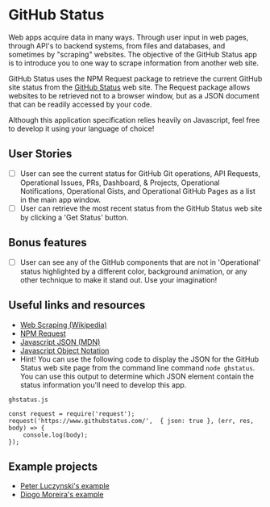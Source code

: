 # GitHub Status

Web apps acquire data in many ways. Through user input in web pages, through
API's to backend systems, from files and databases, and sometimes by "scraping"
websites. The objective of the GitHub Status app is to introduce you to one
way to scrape information from another web site.

GitHub Status uses the NPM Request package to retrieve the current GitHub site
status from the [GitHub Status](https://www.githubstatus.com/) web site. The
Request package allows websites to be retrieved not to a browser window, but
as a JSON document that can be readily accessed by your code.

Although this application specification relies heavily on Javascript, feel free
to develop it using your language of choice!

## User Stories

- [ ] User can see the current status for GitHub Git operations, API Requests,
      Operational Issues, PRs, Dashboard, & Projects, Operational Notifications,
      Operational Gists, and Operational GitHub Pages as a list in the main app
      window.
- [ ] User can retrieve the most recent status from the GitHub Status web
      site by clicking a 'Get Status' button.

## Bonus features

- [ ] User can see any of the GitHub components that are not in 'Operational'
      status highlighted by a different color, background animation, or any other
      technique to make it stand out. Use your imagination!

## Useful links and resources

- [Web Scraping (Wikipedia)](https://en.wikipedia.org/wiki/Web_scraping)
- [NPM Request](https://www.npmjs.com/package/request)
- [Javascript JSON (MDN)](https://developer.mozilla.org/en-US/docs/Web/JavaScript/Reference/Global_Objects/JSON)
- [Javascript Object Notation](https://json.org/)
- Hint! You can use the following code to display the JSON for the GitHub Status
  web site page from the command line command `node ghstatus`. You can use this
  output to determine which JSON element contain the status information you'll
  need to develop this app.

```
ghstatus.js

const request = require('request');
request('https://www.githubstatus.com/',  { json: true }, (err, res, body) => {
    console.log(body);
});
```

## Example projects

- [Peter Luczynski's example](https://peterluczynski.github.io/github-status/)
- [Diogo Moreira's example](https://diogomoreira.github.io/github-status/)
